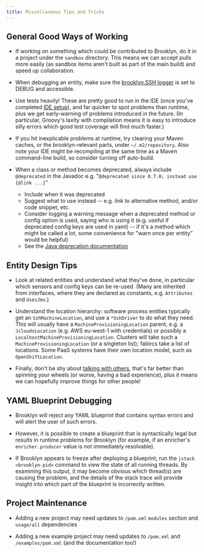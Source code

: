 ```yaml
---
title: Miscellaneous Tips and Tricks
---
```


## General Good Ways of Working

* If working on something which could be contributed to Brooklyn,
  do it in a project under the `sandbox` directory.
  This means we can accept pulls more easily (as sandbox items aren't built as part of the main build)
  and speed up collaboration.

* When debugging an entity, make sure the  [brooklyn.SSH logger]({{book.path.docs}}/dev/tips/logging.md) is set to DEBUG and accessible.

* Use tests heavily!  These are pretty good to run in the IDE (once you've completed [IDE setup]({{book.path.docs}}/dev/env/ide/index.md)),
  and far quicker to spot problems than runtime, plus we get early-warning of problems introduced in the future.
  (In particular, Groovy's laxity with compilation means it is easy to introduce silly errors which good test coverage will find much faster.)

* If you hit inexplicable problems at runtime, try clearing your Maven caches,
  or the brooklyn-relevant parts, under `~/.m2/repository`.
  Also note your IDE might be recompiling at the same time as a Maven command-line build,
  so consider turning off auto-build.

* When a class or method becomes deprecated, always include `@deprecated` in the Javadoc
  e.g. "`@deprecated since 0.7.0; instead use {@link ...}`"
  * Include when it was deprecated
  * Suggest what to use instead -- e.g. link to alternative method, and/or code snippet, etc.
  * Consider logging a warning message when a deprecated method or config option is used,
    saying who is using it (e.g. useful if deprecated config keys are used in yaml) --
    if it's a method which might be called a lot, some convenience for "warn once per entity" would be helpful)
  * See the [Java deprecation documentation](https://docs.oracle.com/javase/7/docs/technotes/guides/javadoc/deprecation/deprecation.html)


<a name="EntityDesign"></a>

## Entity Design Tips

* Look at related entities and understand what they've done, in particular which
  sensors and config keys can be re-used.
  (Many are inherited from interfaces, where they are declared as constants,
  e.g. `Attributes` and `UsesJmx`.)

* Understand the location hierarchy:  software process entities typically get an `SshMachineLocation`,
  and use a `*SshDriver` to do what they need.  This will usually have a `MachineProvisioningLocation` parent, e.g. a
  `JcloudsLocation` (e.g. AWS eu-west-1 with credentials) or possibly a `LocalhostMachineProvisioningLocation`.
  Clusters will take such a `MachineProvisioningLocation` (or a singleton list); fabircs take a list of locations.
  Some PaaS systems have their own location model, such as `OpenShiftLocation`.

* Finally, don't be shy about [talking with others]({{book.url.brooklyn_website}}/community/),
  that's far better than spinning your wheels (or worse, having a bad experience),
  plus it means we can hopefully improve things for other people!

## YAML Blueprint Debugging

* Brooklyn will reject any YAML blueprint that contains syntax errors and will alert the user of such errors.

* However, it is possible to create a blueprint that is syntactically legal but results in runtime problems
  for Brooklyn (for example, if an enricher's `enricher.producer` value is not immediately resolvable).

* If Brooklyn appears to freeze after deploying a blueprint, run the `jstack <brooklyn-pid>` command to view
  the state of all running threads. By examining this output, it may become obvious which thread(s) are causing
  the problem, and the details of the stack trace will provide insight into which part of the blueprint is
  incorrectly written.

## Project Maintenance

* Adding a new project may need updates to `/pom.xml` `modules` section and `usage/all` dependencies

* Adding a new example project may need updates to `/pom.xml` and `/examples/pom.xml` (and the documentation too!)

